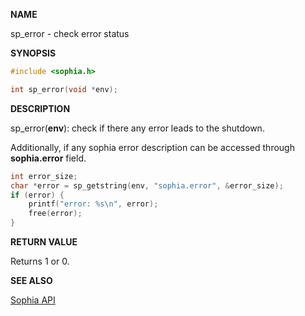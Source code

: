 
**NAME**

sp\_error - check error status

**SYNOPSIS**

```C
#include <sophia.h>

int sp_error(void *env);
```

**DESCRIPTION**

sp\_error(**env**): check if there any error leads to the shutdown.

Additionally, if any sophia error description can be accessed
through **sophia.error** field.

```C
int error_size;
char *error = sp_getstring(env, "sophia.error", &error_size);
if (error) {
	printf("error: %s\n", error);
	free(error);
}
```

**RETURN VALUE**

Returns 1 or 0.

**SEE ALSO**

[Sophia API](../tutorial/api.md)
